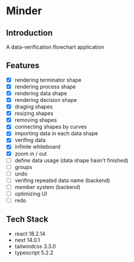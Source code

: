 # Minder

## Introduction
A data-verification flowchart application

## Features
- [x] rendering terminator shape 
- [x] rendering process shape 
- [x] rendering data shape
- [x] rendering decision shape
- [x] draging shapes
- [x] resizing shapes
- [x] removing shapes
- [x] connecting shapes by curves
- [x] importing data in each data shape
- [x] verifing data
- [x] infinite whiteboard
- [x] zoom in / out
- [ ] define data usage (data shape hasn't finished)
- [ ] groups
- [ ] undo
- [ ] verifing repeated data name (backend)
- [ ] member system (backend)
- [ ] optimizing UI
- [ ] redo

## Tech Stack
- react 18.2.14
- next 14.0.1
- tailwindcss 3.3.0
- typescript 5.2.2
